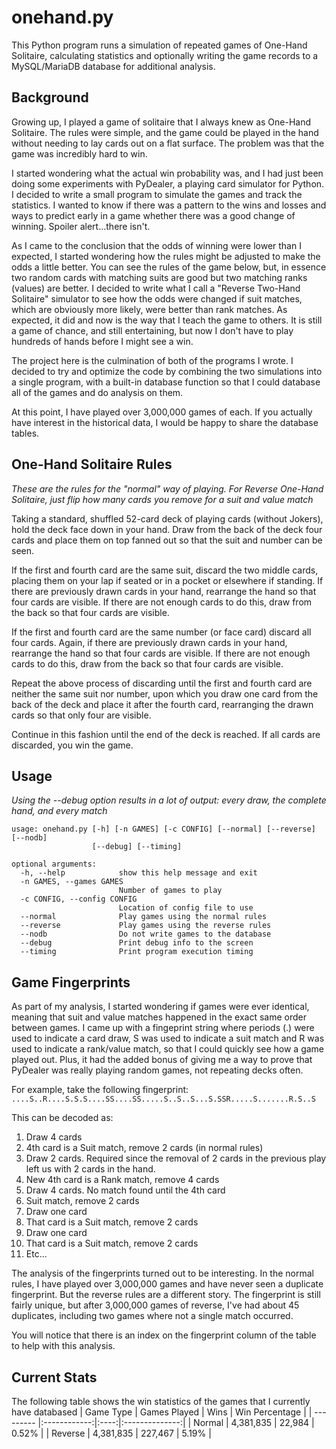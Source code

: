 # onehand.py
This Python program runs a simulation of repeated games of One-Hand Solitaire, calculating statistics and optionally writing the game records to a MySQL/MariaDB database for additional analysis.

## Background
Growing up, I played a game of solitaire that I always knew as One-Hand Solitaire. The rules were simple, and the game could be played in the hand without needing to lay cards out on a flat surface. The problem was that the game was incredibly hard to win.

I started wondering what the actual win probability was, and I had just been doing some experiments with PyDealer, a playing card simulator for Python. I decided to write a small program to simulate the games and track the statistics. I wanted to know if there was a pattern to the wins and losses and ways to predict early in a game whether there was a good change of winning. Spoiler alert...there isn't.

As I came to the conclusion that the odds of winning were lower than I expected, I started wondering how the rules might be adjusted to make the odds a little better. You can see the rules of the game below, but, in essence two random cards with matching suits are good but two matching ranks (values) are better. I decided to write what I call a "Reverse Two-Hand Solitaire" simulator to see how the odds were changed if suit matches, which are obviously more likely, were better than rank matches. As expected, it did and now is the way that I teach the game to others. It is still a game of chance, and still entertaining, but now I don't have to play hundreds of hands before I might see a win.

The project here is the culmination of both of the programs I wrote. I decided to try and optimize the code by combining the two simulations into a single program, with a built-in database function so that I could database all of the games and do analysis on them.

At this point, I have played over 3,000,000 games of each. If you actually have interest in the historical data, I would be happy to share the database tables.

## One-Hand Solitaire Rules
*These are the rules for the "normal" way of playing. For Reverse One-Hand Solitaire, just flip how many cards you remove for a suit and value match*

Taking a standard, shuffled 52-card deck of playing cards (without Jokers), hold the deck face down in your hand. Draw from the back of the deck four cards and place them on top fanned out so that the suit and number can be seen.

If the first and fourth card are the same suit, discard the two middle cards, placing them on your lap if seated or in a pocket or elsewhere if standing. If there are previously drawn cards in your hand, rearrange the hand so that four cards are visible. If there are not enough cards to do this, draw from the back so that four cards are visible.

If the first and fourth card are the same number (or face card) discard all four cards. Again, if there are previously drawn cards in your hand, rearrange the hand so that four cards are visible. If there are not enough cards to do this, draw from the back so that four cards are visible.

Repeat the above process of discarding until the first and fourth card are neither the same suit nor number, upon which you draw one card from the back of the deck and place it after the fourth card, rearranging the drawn cards so that only four are visible.

Continue in this fashion until the end of the deck is reached. If all cards are discarded, you win the game.

## Usage
*Using the --debug option results in a lot of output: every draw, the complete hand, and every match*

```
usage: onehand.py [-h] [-n GAMES] [-c CONFIG] [--normal] [--reverse] [--nodb]
                  [--debug] [--timing]

optional arguments:
  -h, --help            show this help message and exit
  -n GAMES, --games GAMES
                        Number of games to play
  -c CONFIG, --config CONFIG
                        Location of config file to use
  --normal              Play games using the normal rules
  --reverse             Play games using the reverse rules
  --nodb                Do not write games to the database
  --debug               Print debug info to the screen
  --timing              Print program execution timing
```

## Game Fingerprints
As part of my analysis, I started wondering if games were ever identical, meaning that suit and value matches happened in the exact same order between games. I came up with a fingeprint string where periods (.) were used to indicate a card draw, S was used to indicate a suit match and R was used to indicate a rank/value match, so that I could quickly see how a game played out. Plus, it had the added bonus of giving me a way to prove that PyDealer was really playing random games, not repeating decks often.

For example, take the following fingerprint:
`....S..R....S.S.S....SS....SS.....S..S..S...S.SSR.....S.......R.S..S`

This can be decoded as:
1. Draw 4 cards
2. 4th card is a Suit match, remove 2 cards (in normal rules)
3. Draw 2 cards. Required since the removal of 2 cards in the previous play left us with 2 cards in the hand.
4. New 4th card is a Rank match, remove 4 cards
5. Draw 4 cards. No match found until the 4th card
6. Suit match, remove 2 cards
7. Draw one card
8. That card is a Suit match, remove 2 cards
9. Draw one card
10. That card is a Suit match, remove 2 cards
11. Etc...

The analysis of the fingerprints turned out to be interesting. In the normal rules, I have played over 3,000,000 games and have never seen a duplicate fingerprint. But the reverse rules are a different story. The fingerprint is still fairly unique, but after 3,000,000 games of reverse, I've had about 45 duplicates, including two games where not a single match occurred.

You will notice that there is an index on the fingerprint column of the table to help with this analysis.

## Current Stats
The following table shows the win statistics of the games that I currently have databased
| Game Type | Games Played | Wins | Win Percentage |
| --------- |:------------:|:----:|:--------------:|
| Normal    | 4,381,835 | 22,984 | 0.52% |
| Reverse   | 4,381,835 | 227,467 | 5.19% |
